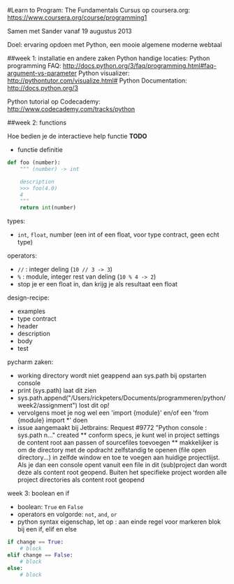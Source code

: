 #Learn to Program: The Fundamentals
Cursus op coursera.org: https://www.coursera.org/course/programming1

Samen met Sander vanaf 19 augustus 2013

Doel: ervaring opdoen met Python, een mooie algemene moderne webtaal

##week 1: installatie en andere zaken
Python handige locaties:
Python programming FAQ: http://docs.python.org/3/faq/programming.html#faq-argument-vs-parameter
Python visualizer: http://pythontutor.com/visualize.html#
Python Documentation: http://docs.python.org/3

Python tutorial op Codecademy: http://www.codecademy.com/tracks/python

##week 2: functions

Hoe bedien je de interactieve help functie
**TODO**

* functie definitie
```python
def foo (number):
    """ (number) -> int

    description
    >>> foo(4.0)
    4
    """
    return int(number)
```

types:
* `int`, `float`, number (een int of een float, voor type contract, geen echt type)

operators:
* `//` : integer deling (`10 // 3 -> 3`)
* `%` : module, integer rest van deling (`10 % 4 -> 2`)
* stop je er een float in, dan krijg je als resultaat een float

design-recipe:
* examples
* type contract
* header
* description
* body
* test

pycharm zaken:
* working directory wordt niet geappend aan sys.path bij opstarten console
* print (sys.path) laat dit zien
* sys.path.append("/Users/rickpeters/Documents/programmeren/python/week2/assignment") lost dit op!
* vervolgens moet je nog wel een 'import {module}' en/of een 'from {module} import *' doen
* issue aangemaakt bij Jetbrains: Request #9772 "Python console : sys.path n..." created
** conform specs, je kunt wel in project settings de content root aan passen of sourcefiles toevoegen
** makkelijker is om de directory met de opdracht zelfstandig te openen (file open directory...) in zelfde window en
toe te voegen aan huidige projectlijst. Als je dan een console opent vanuit een file in dit (sub)project dan wordt
deze als content root geopend. Buiten het specifieke project worden alle project directories als content root geopend

week 3: boolean en if
* boolean: `True` en `False`
* operators en volgorde: ```not```, ```and```, ```or```
* python syntax eigenschap, let op : aan einde regel voor markeren blok bij een if, elif en else
```python
if change == True:
    # block
elif change == False:
    # block
else:
    # block
```

